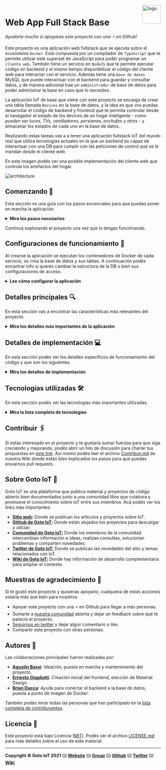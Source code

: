 <a href="https://www.gotoiot.com/">
    <img src="doc/gotoiot-logo.png" alt="logo" title="Goto IoT" align="right" width="60" height="60" />
</a>

Web App Full Stack Base
=======================

*Ayudaría mucho si apoyaras este proyecto con una ⭐ en Github!*

Este proyecto es una aplicación web fullstack que se ejecuta sobre el ecosistema `Docker`. Está compuesta por un compilador de `TypeScript` que te permite utilizar este superset de JavaScript para poder programar un `cliente web`. También tiene un servicio en `NodeJS` que te permite ejecutar código en backend y al mismo tiempo disponibilizar el código del cliente web para interactar con el servicio. Además tiene una `base de datos` MySQL que puede interactuar con el backend para guardar y consultar datos, y de manera adicional trae un `administrador` de base de datos para poder administrar la base en caso que lo necesites.

La aplicación IoT de base que viene con este proyecto se encarga de crear una tabla llamada `Devices` en la base de datos, y la idea es que vos puedas desarrollar el código de backend y frontend que te permita controlar desde el navegador el estado de los devices de un hogar inteligente - *como pueden ser luces, TVs, ventiladores, persianas, enchufes y otros* - y almacenar los estados de cada uno en la base de datos. 

Realizando estas tareas vas a a tener una aplicación fullstack IoT del mundo real que utiliza tecnologías actuales en la que un backend es capaz de interactuar con una DB para cumplir con las peticiones de control que se le mandan desde el cliente web.

En esta imagen podés ver una posible implementación del cliente web que controla los artefactos del hogar.

![architecture](doc/webapp-example-1.png)

## Comenzando 🚀

Esta sección es una guía con los pasos escenciales para que puedas poner en marcha la aplicación.

<details><summary><b>Mira los pasos necesarios</b></summary><br>

### Instalar las dependencias

Para correr este proyecto es necesario que instales `Docker` y `Docker Compose`. 

En [este artículo](https://www.gotoiot.com/pages/articles/docker_installation_linux/) publicado en nuestra web están los detalles para instalar Docker y Docker Compose en una máquina Linux. Si querés instalar ambas herramientas en una Raspberry Pi podés seguir [este artículo](https://www.gotoiot.com/pages/articles/rpi_docker_installation) de nuestra web que te muestra todos los pasos necesarios.

En caso que quieras instalar las herramientas en otra plataforma o tengas algún incoveniente, podes leer la documentación oficial de [Docker](https://docs.docker.com/get-docker/) y también la de [Docker Compose](https://docs.docker.com/compose/install/).

Continua con la descarga del código cuando tengas las dependencias instaladas y funcionando.

### Descargar el código

Para descargar el código, lo más conveniente es que realices un `fork` de este proyecto a tu cuenta personal haciendo click en [este link](https://github.com/gotoiot/app-fullstack-base/fork). Una vez que ya tengas el fork a tu cuenta, descargalo con este comando (acordate de poner tu usuario en el link):

```
git clone https://github.com/USER/app-fullstack-base.git
```

> En caso que no tengas una cuenta en Github podes clonar directamente este repo.

### Ejecutar la aplicación

Para ejecutar la aplicación tenes que correr el comando `docker-compose up` desde la raíz del proyecto. Este comando va a descargar las imágenes de Docker de node, de typescript, de la base datos y del admin de la DB, y luego ponerlas en funcionamiento. 

Para acceder al cliente web ingresa a a la URL [http://localhost:8000/](http://localhost:8000/) y para acceder al admin de la DB accedé a [localhost:8001/](http://localhost:8001/). 

Si pudiste acceder al cliente web y al administrador significa que la aplicación se encuentra corriendo bien. 

> Si te aparece un error la primera vez que corres la app, deteńe el proceso y volvé a iniciarla. Esto es debido a que el backend espera que la DB esté creada al iniciar, y en la primera ejecución puede no alcanzar a crearse. A partir de la segunda vez el problema queda solucionado.

</details>

Continuá explorando el proyecto una vez que lo tengas funcionando.

## Configuraciones de funcionamiento 🔩

Al crearse la aplicación se ejecutan los contenedores de Docker de cada servicio, se crea la base de datos y sus tablas. A continuación podés encontrar info si querés cambiar la estructura de la DB o bien sus configuraciones de acceso.

<details><summary><b>Lee cómo configurar la aplicación</b></summary><br>

### Configuración de la DB

Como ya comprobaste, para acceder PHPMyAdmin tenés que ingresar en la URL [localhost:8001/](http://localhost:8001/). En el login del administrador, el usuario para acceder a la db es `root` y contraseña es la variable `MYSQL_ROOT_PASSWORD` del archivo `docker-compose.yml`.

Para el caso del servicio de NodeJS que se comunica con la DB fijate que en el archivo `src/backend/mysql-connector.js` están los datos de acceso para ingresar a la base.

Si quisieras cambiar la contraseña, puertos, hostname u otras configuraciones de la DB deberías primero modificar el servicio de la DB en el archivo `docker-compose.yml` y luego actualizar las configuraciones para acceder desde PHPMyAdmin y el servicio de NodeJS.

### Estructura de la DB

Al iniciar el servicio de la base de datos, si esta no está creada toma el archivo que se encuentra en `db/dumps/smart_home.sql` para crear la base de datos automáticamente.

En ese archivo está la configuración de la tabla `Devices` y otras configuraciones más. Si quisieras cambiar algunas configuraciones deberías modificar este archivo y crear nuevamente la base de datos para que se tomen en cuenta los cambios.

Tené en cuenta que la base de datos se crea con permisos de superusuario por lo que no podrías borrar el directorio con tu usuario de sistema, para eso debés hacerlo con permisos de administrador. En ese caso podés ejecutar el comando `sudo rm -r db/data` para borrar el directorio completo.

</details>


## Detalles principales 🔍

En esta sección vas a encontrar las características más relevantes del proyecto.

<details><summary><b>Mira los detalles más importantes de la aplicación</b></summary><br>
<br>

### Arquitectura de la aplicación

Como ya pudiste ver, la aplicación se ejecuta sobre el ecosistema Docker, y en esta imagen podés ver el diagrama de arquitectura.

![architecture](doc/architecture.png)

### El cliente web

El cliente web es una Single Page Application que se comunica con el servicio en NodeJS mediante JSON a través de requests HTTP. Puede consultar el estado de dispositivos en la base de datos (por medio del servicio en NodeJS) y también cambiar el estado de los mismos. Los estilos del código están basados en **Material Design**.

### El servicio web

El servicio en **NodeJS** posee distintos endpoints para comunicarse con el cliente web mediante requests HTTP enviando **JSON** en cada transacción. Procesando estos requests es capaz de comunicarse con la base de datos para consultar y controlar el estado de los dispositivos, y devolverle una respuesta al cliente web también en formato JSON. Así mismo el servicio es capaz de servir el código del cliente web.

### La base de datos

La base de datos se comunica con el servicio de NodeJS y permite almacenar el estado de los dispositivos en la tabla **Devices**. Ejecuta un motor **MySQL versión 5.7** y permite que la comunicación con sus clientes pueda realizarse usando usuario y contraseña en texto plano. En versiones posteriores es necesario brindar claves de acceso, por este motivo la versión 5.7 es bastante utilizada para fases de desarrollo.

### El administrador de la DB

Para esta aplicación se usa **PHPMyAdmin**, que es un administrador de base de datos web muy utilizado y que podés utilizar en caso que quieras realizar operaciones con la base, como crear tablas, modificar columnas, hacer consultas y otras cosas más.

### El compilador de TypeScript

**TypeScript** es un lenguaje de programación libre y de código abierto desarrollado y mantenido por Microsoft. Es un superconjunto de JavaScript, que esencialmente añade tipos estáticos y objetos basados en clases. Para esta aplicación se usa un compilador de TypeScript basado en una imagen de [Harmish](https://hub.docker.com/r/harmish) en Dockerhub, y está configurado para monitorear en tiempo real los cambios que se realizan sobre el directorio **src/frontend/ts** y automáticamente generar código compilado a JavaScript en el directorio  **src/frontend/js**. Los mensajes del compilador aparecen automáticamente en la terminal al ejecutar el comando **docker-compose up**.

### Ejecución de servicios

Los servicios de la aplicación se ejecutan sobre **contenedores de Docker**, así se pueden desplegar de igual manera en diferentes plataformas. Los detalles sobre cómo funcionan los servicios los podés ver directamente en el archivo **docker-compose.yml**.

### Organización del proyecto

En la siguiente ilustración podés ver cómo está organizado el proyecto para que tengas en claro qué cosas hay en cada lugar.

```sh
├── db                          # directorio de la DB
│   ├── data                    # estructura y datos de la DB
│   └── dumps                   # directorio de estructuras de la DB
│       └── smart_home.sql      # estructura con la base de datos "smart_home"
├── doc                         # documentacion general del proyecto
└── src                         # directorio codigo fuente
│   ├── backend                 # directorio para el backend de la aplicacion
│   │   ├── index.js            # codigo principal del backend
│   │   ├── mysql-connector.js  # codigo de conexion a la base de datos
│   │   ├── package.json        # configuracion de proyecto NodeJS
│   │   └── package-lock.json   # configuracion de proyecto NodeJS
│   └── frontend                # directorio para el frontend de la aplicacion
│       ├── js                  # codigo javascript que se compila automáticamente
│       ├── static              # donde alojan archivos de estilos, imagenes, fuentes, etc.
│       ├── ts                  # donde se encuentra el codigo TypeScript a desarrollar
│       └── index.html          # archivo principal del cliente HTML
├── docker-compose.yml          # archivo donde se aloja la configuracion completa
├── README.md                   # este archivo
├── CHANGELOG.md                # archivo para guardar los cambios del proyecto
├── LICENSE.md                  # licencia del proyecto
```

> No olvides ir poniendo tus cambios en el archivo `CHANGELOG.md` a medida que avanzas en el proyecto.

</details>

## Detalles de implementación 💻

En esta sección podés ver los detalles específicos de funcionamiento del código y que son los siguientes.

<details><summary><b>Mira los detalles de implementación</b></summary><br>

### Agregar un dispositivo

Completá los pasos para agregar un dispositivo desde el cliente web.

### Frontend

Completá todos los detalles sobre cómo armaste el frontend, sus interacciones, etc.

### Backend

Las tecnologías utilizadas para el desarrollo del backend son NodeJS utilizando ExpressJS y MySQL.
    
La API se crea en el archivo "index.js", el cual se encuentra en la raíz de la carpeta "backend".
Los endpoints de los dispositivos están definidos en un archivo separado, el cual está en la ruta "routes/devices.routes.js". Este archivo es importado en el "index.js" para crear los endpoints correspondientes.
    
Por otra parte, se creó un archivo en la ruta "misc/utils.js" para colocar las validaciones a los datos de los dispositivos para los endpoints POST y PUT. 
 
<details><summary><b>Ver los endpoints disponibles</b></summary><br>

1) Endpoint para obtener todos los dispositivos.
    URL: http://localhost:8000/api/devices
    
    ```json
    {
        "method": "get",
        "request_headers": "application/json",
        "response_code": 200,
        "request_response": [
                {"id":6,"name":"Persiana 3","description":"Persiana balcon","state":73,"type":1},
                {"id":25,"name":"bc","description":"b","state":1,"type":0},                           
                {"id":26,"name":"w","description":"w","state":0,"type":0}
         ]
    }
    ```
    
    El status code de respuesta en caso de éxito será 200. En caso de que la operación falle el status code de respuesta será 500. 
    
2) Endpoint para obtener un dispositivo específico a partir de su id.
    URL: http://localhost:8000/api/devices/:id
    Ejemplo: http://localhost:8000/api/devices/6
    
    ```json
    {
        "method": "get",
        "request_headers": "application/json",
        "response_code": 200,
        "request_response": { "id":6,"name":"Persiana 3","description":"Persiana balcon","state":73,"type":1 },
    }
    ```
    
    El status code de respuesta en caso de éxito será 200. En caso de que la operación falle debido a que el dispositivo no existe, el status code de respuesta será       404. En caso de fallar por algun otro motivo, su status code de respuesta será 500.
    
3) Endpoint para crear un nuevo dispositivo.
    URL: http://localhost:8000/api/devices
    
    ```json
    {
        "method": "post",
        "request_headers": "application/json",
        "response_code": 200,
        "payload": { name: "Example", description: "Example", type: 0 },
        "request_response": {"id":28,"name":"Example","description":"Example","state":0,"type":0},
    }
    ```
    
    El status code de respuesta en caso de éxito será 200. En caso de que la operación falle debido a que el dispositivo no existe, el status code de respuesta será       404. Si la validación de los datos del dispositivo falla, el status code de respuesta sera 400. En caso de fallar por algun otro motivo, su status code de             respuesta será 500.  
    
4) Endpoint para modificar un dispositivo específico a partir de su id.
    URL: http://localhost:8000/api/devices/:id
    Ejemplo: http://localhost:8000/api/devices/28
    
    ```json
    {
        "method": "put",
        "request_headers": "application/json",
        "response_code": 200,
        "payload": { id: 28, name: "Example Two", description: "Example Two", type: 0, state: 0 },
        "request_response": {"id":28,"name":"Example Two","description":"Example Two","state":0,"type":0},
    }
    ```
    
    El status code de respuesta en caso de éxito será 200. En caso de que la operación falle debido a que el dispositivo no existe, el status code de respuesta será       404. Si la validación de los datos del dispositivo falla, el status code de respuesta sera 400. En caso de fallar por algun otro motivo, su status code de             respuesta será 500. 
    
5) Endpoint para eliminar un dispositivo específico a partir de su id.
    URL: http://localhost:8000/api/devices/:id
    Ejemplo: http://localhost:8000/api/devices/27
    
    ```json
    {
        "method": "delete",
        "request_headers": "application/json",
        "response_code": 200,
        "request_response": "27",
    }
    ```
    
    El status code de respuesta en caso de éxito será 200. En caso de que la operación falle debido a que el dispositivo no existe, el status code de respuesta será       404. En caso de fallar por algun otro motivo, su status code de respuesta será 500.  
    
</details>

</details>


## Tecnologías utilizadas 🛠️

En esta sección podés ver las tecnologías más importantes utilizadas.

<details><summary><b>Mira la lista completa de tecnologías</b></summary><br>

* [Docker](https://www.docker.com/) - Ecosistema que permite la ejecución de contenedores de software.
* [Docker Compose](https://docs.docker.com/compose/) - Herramienta que permite administrar múltiples contenedores de Docker.
* [Node JS](https://nodejs.org/es/) - Motor de ejecución de código JavaScript en backend.
* [MySQL](https://www.mysql.com/) - Base de datos para consultar y almacenar datos.
* [PHPMyAdmin](https://www.phpmyadmin.net/) - Administrador web de base de datos.
* [Material Design](https://material.io/design) - Bibliotecas de estilo responsive para aplicaciones web.
* [TypeScript](https://www.typescriptlang.org/) - Superset de JavaScript tipado y con clases.

</details>

## Contribuir 🖇️

Si estás interesado en el proyecto y te gustaría sumar fuerzas para que siga creciendo y mejorando, podés abrir un hilo de discusión para charlar tus propuestas en [este link](https://github.com/gotoiot/app-fullstack-base/issues/new). Así mismo podés leer el archivo [Contribuir.md](https://github.com/gotoiot/gotoiot-doc/wiki/Contribuir) de nuestra Wiki donde están bien explicados los pasos para que puedas enviarnos pull requests.

## Sobre Goto IoT 📖

Goto IoT es una plataforma que publica material y proyectos de código abierto bien documentados junto a una comunidad libre que colabora y promueve el conocimiento sobre IoT entre sus miembros. Acá podés ver los links más importantes:

* **[Sitio web](https://www.gotoiot.com/):** Donde se publican los artículos y proyectos sobre IoT. 
* **[Github de Goto IoT:](https://github.com/gotoiot)** Donde están alojados los proyectos para descargar y utilizar. 
* **[Comunidad de Goto IoT:](https://groups.google.com/g/gotoiot)** Donde los miembros de la comunidad intercambian información e ideas, realizan consultas, solucionan problemas y comparten novedades.
* **[Twitter de Goto IoT:](https://twitter.com/gotoiot)** Donde se publican las novedades del sitio y temas relacionados con IoT.
* **[Wiki de Goto IoT:](https://github.com/gotoiot/doc/wiki)** Donde hay información de desarrollo complementaria para ampliar el contexto.

## Muestras de agradecimiento 🎁

Si te gustó este proyecto y quisieras apoyarlo, cualquiera de estas acciones estaría más que bien para nosotros:

* Apoyar este proyecto con una ⭐ en Github para llegar a más personas.
* Sumarte a [nuestra comunidad](https://groups.google.com/g/gotoiot) abierta y dejar un feedback sobre qué te pareció el proyecto.
* [Seguirnos en twitter](https://github.com/gotoiot/doc/wiki) y dejar algún comentario o like.
* Compartir este proyecto con otras personas.

## Autores 👥

Las colaboraciones principales fueron realizadas por:

* **[Agustin Bassi](https://github.com/agustinBassi)**: Ideación, puesta en marcha y mantenimiento del proyecto.
* **[Ernesto Giggliotti](https://github.com/ernesto-g)**: Creación inicial del frontend, elección de Material Design.
* **[Brian Ducca](https://github.com/brianducca)**: Ayuda para conectar el backend a la base de datos, puesta a punto de imagen de Docker.

También podés mirar todas las personas que han participado en la [lista completa de contribuyentes](https://github.com/###/contributors).

## Licencia 📄

Este proyecto está bajo Licencia ([MIT](https://choosealicense.com/licenses/mit/)). Podés ver el archivo [LICENSE.md](LICENSE.md) para más detalles sobre el uso de este material.

---

**Copyright © Goto IoT 2021** ⌨️ [**Website**](https://www.gotoiot.com) ⌨️ [**Group**](https://groups.google.com/g/gotoiot) ⌨️ [**Github**](https://www.github.com/gotoiot) ⌨️ [**Twitter**](https://www.twitter.com/gotoiot) ⌨️ [**Wiki**](https://github.com/gotoiot/doc/wiki)
